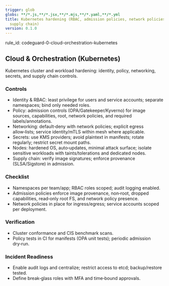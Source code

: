 ```yaml
---
trigger: glob
globs: **/*.js,**/*.jsx,**/*.mjs,**/*.yaml,**/*.yml
title: Kubernetes hardening (RBAC, admission policies, network policies, secrets,
  supply chain)
version: 0.1.0
---
```


rule_id: codeguard-0-cloud-orchestration-kubernetes

## Cloud & Orchestration (Kubernetes)

Kubernetes cluster and workload hardening: identity, policy, networking, secrets, and supply chain controls.

### Controls
- Identity & RBAC: least privilege for users and service accounts; separate namespaces; bind only needed roles.
- Policy: admission controls (OPA/Gatekeeper/Kyverno) for image sources, capabilities, root, network policies, and required labels/annotations.
- Networking: default‑deny with network policies; explicit egress allow‑lists; service identity/mTLS within mesh where applicable.
- Secrets: use KMS providers; avoid plaintext in manifests; rotate regularly; restrict secret mount paths.
- Nodes: hardened OS, auto‑updates, minimal attack surface; isolate sensitive workloads with taints/tolerations and dedicated nodes.
- Supply chain: verify image signatures; enforce provenance (SLSA/Sigstore) in admission.

### Checklist
- Namespaces per team/app; RBAC roles scoped; audit logging enabled.
- Admission policies enforce image provenance, non‑root, dropped capabilities, read‑only root FS, and network policy presence.
- Network policies in place for ingress/egress; service accounts scoped per deployment.

### Verification
- Cluster conformance and CIS benchmark scans.
- Policy tests in CI for manifests (OPA unit tests); periodic admission dry‑run.

### Incident Readiness
- Enable audit logs and centralize; restrict access to etcd; backup/restore tested.
- Define break‑glass roles with MFA and time‑bound approvals.
